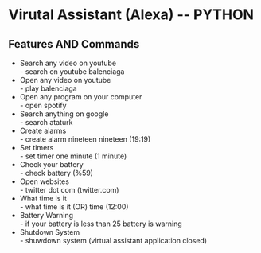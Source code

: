 # Virutal Assistant (Alexa) -- PYTHON

<h2>Features AND Commands</h2>
<ul>
  <li>Search any video on youtube</li> - search on youtube balenciaga
  <li>Open any video on youtube</li> - play balenciaga
  <li>Open any program on your computer</li> - open spotify
  <li>Search anything on google</li> - search ataturk
  <li>Create alarms</li> - create alarm nineteen nineteen (19:19)
  <li>Set timers</li> - set timer one minute (1 minute)
  <li>Check your battery</li> - check battery (%59)
  <li>Open websites</li> - twitter dot com (twitter.com)
  <li>What time is it</li> - what time is it (OR) time (12:00)
  <li>Battery Warning</li> - if your battery is less than 25 battery is warning
  <li>Shutdown System</li> - shuwdown system (virtual assistant application closed)
</ul>
